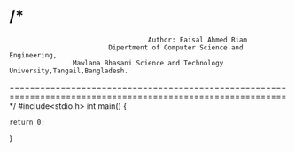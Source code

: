 /*
============================================================================================================
                                       Author: Faisal Ahmed Riam
                             Dipertment of Computer Science and Engineering,
                    Mawlana Bhasani Science and Technology University,Tangail,Bangladesh.
============================================================================================================
*/
#include<stdio.h>
int main()
{


    return 0;
}